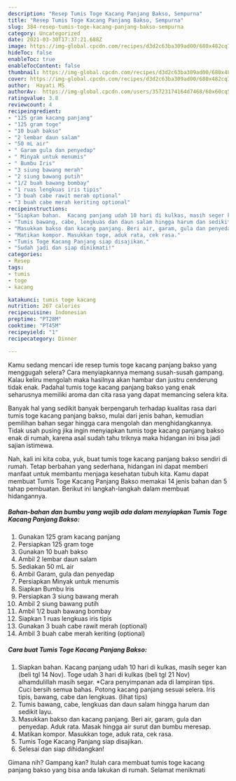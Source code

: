 ```yaml
---
description: "Resep Tumis Toge Kacang Panjang Bakso, Sempurna"
title: "Resep Tumis Toge Kacang Panjang Bakso, Sempurna"
slug: 384-resep-tumis-toge-kacang-panjang-bakso-sempurna
category: Uncategorized
date: 2021-03-30T17:37:21.688Z
image: https://img-global.cpcdn.com/recipes/d3d2c63ba309ad00/680x482cq70/tumis-toge-kacang-panjang-bakso-foto-resep-utama.jpg
hideToc: false
enableToc: true
enableTocContent: false
thumbnail: https://img-global.cpcdn.com/recipes/d3d2c63ba309ad00/680x482cq70/tumis-toge-kacang-panjang-bakso-foto-resep-utama.jpg
cover: https://img-global.cpcdn.com/recipes/d3d2c63ba309ad00/680x482cq70/tumis-toge-kacang-panjang-bakso-foto-resep-utama.jpg
author:  Hayati MS
authorAv:  https://img-global.cpcdn.com/users/35723174164d7468/60x60cq50/avatar.jpg
ratingvalue: 3.8
reviewcount: 4
recipeingredient:
- "125 gram kacang panjang"
- "125 gram toge"
- "10 buah bakso"
- "2 lembar daun salam"
- "50 mL air"
- " Garam gula dan penyedap"
- " Minyak untuk menumis"
- " Bumbu Iris"
- "3 siung bawang merah"
- "2 siung bawang putih"
- "1/2 buah bawang bombay"
- "1 ruas lengkuas iris tipis"
- "3 buah cabe rawit merah optional"
- "3 buah cabe merah keriting optional"
recipeinstructions:
- "Siapkan bahan.  Kacang panjang udah 10 hari di kulkas, masih seger kan (beli tgl 14 Nov). Toge udah 3 hari di kulkas (beli tgl 21 Nov) alhamdulillah masih segar. *Cara penyimpanan ada di lampiran tips.  Cuci bersih semua bahas. Potong kacang panjang sesuai selera. Iris tipis, bawang, cabe dan lengkuas.           (lihat tips)"
- "Tumis bawang, cabe, lengkuas dan daun salam hingga harum dan sedikit layu."
- "Masukkan bakso dan kacang panjang. Beri air, garam, gula dan penyedap. Aduk rata. Masak hingga air surut dan bumbu meresap."
- "Matikan kompor. Masukkan toge, aduk rata, cek rasa."
- "Tumis Toge Kacang Panjang siap disajikan."
- "Sudah jadi dan siap dinikmati!"
categories:
- Resep
tags:
- tumis
- toge
- kacang

katakunci: tumis toge kacang 
nutrition: 267 calories
recipecuisine: Indonesian
preptime: "PT28M"
cooktime: "PT45M"
recipeyield: "1"
recipecategory: Dinner

---
```



Kamu sedang mencari ide resep tumis toge kacang panjang bakso yang menggugah selera? Cara menyiapkannya memang susah-susah gampang. Kalau keliru mengolah maka hasilnya akan hambar dan justru cenderung tidak enak. Padahal tumis toge kacang panjang bakso yang enak seharusnya memiliki aroma dan cita rasa yang dapat memancing selera kita.




Banyak hal yang sedikit banyak berpengaruh terhadap kualitas rasa dari tumis toge kacang panjang bakso, mulai dari jenis bahan, kemudian pemilihan bahan segar hingga cara mengolah dan menghidangkannya. Tidak usah pusing jika ingin menyiapkan tumis toge kacang panjang bakso enak di rumah, karena asal sudah tahu triknya maka hidangan ini bisa jadi sajian istimewa.


Nah, kali ini kita coba, yuk, buat tumis toge kacang panjang bakso sendiri di rumah. Tetap berbahan yang sederhana, hidangan ini dapat memberi manfaat untuk membantu menjaga kesehatan tubuh kita. Kamu dapat membuat Tumis Toge Kacang Panjang Bakso memakai 14 jenis bahan dan 5 tahap pembuatan. Berikut ini langkah-langkah dalam membuat hidangannya.

<!--inarticleads1-->

##### Bahan-bahan dan bumbu yang wajib ada dalam menyiapkan Tumis Toge Kacang Panjang Bakso:

1. Gunakan 125 gram kacang panjang
1. Persiapkan 125 gram toge
1. Gunakan 10 buah bakso
1. Ambil 2 lembar daun salam
1. Sediakan 50 mL air
1. Ambil  Garam, gula dan penyedap
1. Persiapkan  Minyak untuk menumis
1. Siapkan  Bumbu Iris
1. Persiapkan 3 siung bawang merah
1. Ambil 2 siung bawang putih
1. Ambil 1/2 buah bawang bombay
1. Siapkan 1 ruas lengkuas iris tipis
1. Gunakan 3 buah cabe rawit merah (optional)
1. Ambil 3 buah cabe merah keriting (optional)




<!--inarticleads2-->

##### Cara buat Tumis Toge Kacang Panjang Bakso:

1. Siapkan bahan.  Kacang panjang udah 10 hari di kulkas, masih seger kan (beli tgl 14 Nov). Toge udah 3 hari di kulkas (beli tgl 21 Nov) alhamdulillah masih segar. *Cara penyimpanan ada di lampiran tips.  Cuci bersih semua bahas. Potong kacang panjang sesuai selera. Iris tipis, bawang, cabe dan lengkuas.           (lihat tips)
1. Tumis bawang, cabe, lengkuas dan daun salam hingga harum dan sedikit layu.
1. Masukkan bakso dan kacang panjang. Beri air, garam, gula dan penyedap. Aduk rata. Masak hingga air surut dan bumbu meresap.
1. Matikan kompor. Masukkan toge, aduk rata, cek rasa.
1. Tumis Toge Kacang Panjang siap disajikan.
1. Selesai dan siap dihidangkan!



Gimana nih? Gampang kan? Itulah cara membuat tumis toge kacang panjang bakso yang bisa anda lakukan di rumah. Selamat menikmati
